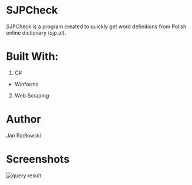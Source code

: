 # SJPCheck
SJPCheck is a program created to quickly get word definitions from Polish online dictionary (sjp.pl).
# Built With:
1. C#
  * Winforms
2. Web Scraping

# Author
Jan Radłowski

# Screenshots
<img src="http://i.imgur.com/SnvslmW.png" alt="query result">

